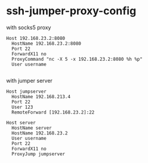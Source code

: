 # ssh-jumper-proxy-config


with socks5 proxy
```
Host 192.168.23.2:8080
  HostName 192.168.23.2:8080
  Port 22
  ForwardX11 no
  ProxyCommand "nc -X 5 -x 192.168.23.2:8080 %h %p"
  User username
  
```

with jumper server
```
Host jumpserver
  HostName 192.168.213.4
  Port 22
  User 123
  RemoteForward [192.168.23.2]:22

Host server
  HostName server
  HostName 192.168.23.2
  User username
  Port 22
  ForwardX11 no
  ProxyJump jumpserver

```
